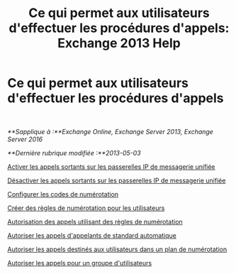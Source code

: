 ﻿---
title: "Ce qui permet aux utilisateurs d'effectuer les procédures d'appels: Exchange 2013 Help"
TOCTitle: Ce qui permet aux utilisateurs d'effectuer les procédures d'appels
ms:assetid: 6997797d-4b79-4f6d-a89a-f36eea4e5ca4
ms:mtpsurl: https://technet.microsoft.com/fr-fr/library/JJ938011(v=EXCHG.150)
ms:contentKeyID: 52057095
ms.date: 05/23/2018
mtps_version: v=EXCHG.150
ms.translationtype: MT
---

# Ce qui permet aux utilisateurs d'effectuer les procédures d'appels

 

_**Sapplique à :**Exchange Online, Exchange Server 2013, Exchange Server 2016_

_**Dernière rubrique modifiée :**2013-05-03_

[Activer les appels sortants sur les passerelles IP de messagerie unifiée](enable-outgoing-calls-on-um-ip-gateways-exchange-2013-help.md)

[Désactiver les appels sortants sur les passerelles IP de messagerie unifiée](disable-outgoing-calls-on-um-ip-gateways-exchange-2013-help.md)

[Configurer les codes de numérotation](configure-dial-codes-exchange-2013-help.md)

[Créer des règles de numérotation pour les utilisateurs](create-dialing-rules-for-users-exchange-2013-help.md)

[Autorisation des appels utilisant des règles de numérotation](authorize-calls-using-dialing-rules-exchange-2013-help.md)

[Autoriser les appels d'appelants de standard automatique](authorize-calls-for-auto-attendant-callers-exchange-2013-help.md)

[Autoriser les appels destinés aux utilisateurs dans un plan de numérotation](authorize-calls-for-users-in-a-dial-plan-exchange-2013-help.md)

[Autoriser les appels pour un groupe d'utilisateurs](authorize-calls-for-a-group-of-users-exchange-2013-help.md)

